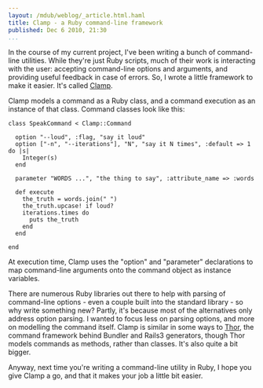 ```yaml
--- 
layout: /mdub/weblog/_article.html.haml
title: Clamp - a Ruby command-line framework
published: Dec 6 2010, 21:30
...
```


In the course of my current project, I've been writing a bunch of command-line utilities.  While they're just Ruby scripts, much of their work is interacting with the user: accepting command-line options and arguments, and providing useful feedback in case of errors.  So, I wrote a little framework to make it easier.  It's called [Clamp](http://github.com/mdub/clamp).

Clamp models a command as a Ruby class, and a command execution as an instance of that class.  Command classes look like this:

    class SpeakCommand < Clamp::Command

      option "--loud", :flag, "say it loud"
      option ["-n", "--iterations"], "N", "say it N times", :default => 1 do |s|
        Integer(s)
      end

      parameter "WORDS ...", "the thing to say", :attribute_name => :words

      def execute
        the_truth = words.join(" ")
        the_truth.upcase! if loud?
        iterations.times do
          puts the_truth
        end
      end

    end

At execution time, Clamp uses the "option" and "parameter" declarations to map command-line arguments onto the command object as instance variables.

There are numerous Ruby libraries out there to help with parsing of command-line options - even a couple built into the standard library - so why write something new?  Partly, it's because most of the alternatives only address option parsing.  I wanted to focus less on parsing options, and more on modelling the command itself.  Clamp is similar in some ways to [Thor](https://github.com/wycats/thor), the command framework behind Bundler and Rails3 generators, though Thor models commands as methods, rather than classes.  It's also quite a bit bigger.

Anyway, next time you're writing a command-line utility in Ruby, I hope you give Clamp a go, and that it makes your job a little bit easier.
